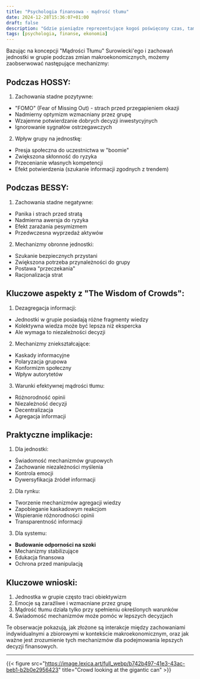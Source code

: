 ```yaml
---
title: "Psychologia finansowa - mądrość tłumu"
date: 2024-12-28T15:36:07+01:00
draft: false
description: "Gdzie pieniądze reprezentujące kogoś poświęcony czas, tam emocje."
tags: [psychologia, finanse, ekonomia]
---
```


Bazując na koncepcji "Mądrości Tłumu" Surowiecki'ego i zachowań jednostki w grupie podczas zmian makroekonomicznych, możemy zaobserwować następujące mechanizmy:

## Podczas HOSSY:

1. Zachowania stadne pozytywne:

- "FOMO" (Fear of Missing Out) - strach przed przegapieniem okazji
- Nadmierny optymizm wzmacniany przez grupę
- Wzajemne potwierdzanie dobrych decyzji inwestycyjnych
- Ignorowanie sygnałów ostrzegawczych

2. Wpływ grupy na jednostkę:

- Presja społeczna do uczestnictwa w "boomie"
- Zwiększona skłonność do ryzyka
- Przecenianie własnych kompetencji
- Efekt potwierdzenia (szukanie informacji zgodnych z trendem)

## Podczas BESSY:

1. Zachowania stadne negatywne:

- Panika i strach przed stratą
- Nadmierna awersja do ryzyka
- Efekt zarażania pesymizmem
- Przedwczesna wyprzedaż aktywów

2. Mechanizmy obronne jednostki:

- Szukanie bezpiecznych przystani
- Zwiększona potrzeba przynależności do grupy
- Postawa "przeczekania"
- Racjonalizacja strat

## Kluczowe aspekty z "The Wisdom of Crowds":

1. Dezagregacja informacji:

- Jednostki w grupie posiadają różne fragmenty wiedzy
- Kolektywna wiedza może być lepsza niż ekspercka
- Ale wymaga to niezależności decyzji

2. Mechanizmy zniekształcające:

- Kaskady informacyjne
- Polaryzacja grupowa
- Konformizm społeczny
- Wpływ autorytetów

3. Warunki efektywnej mądrości tłumu:

- Różnorodność opinii
- Niezależność decyzji
- Decentralizacja
- Agregacja informacji

## Praktyczne implikacje:

1. Dla jednostki:

- Świadomość mechanizmów grupowych
- Zachowanie niezależności myślenia
- Kontrola emocji
- Dywersyfikacja źródeł informacji

2. Dla rynku:

- Tworzenie mechanizmów agregacji wiedzy
- Zapobieganie kaskadowym reakcjom
- Wspieranie różnorodności opinii
- Transparentność informacji

3. Dla systemu:

- **Budowanie odporności na szoki**
- Mechanizmy stabilizujące
- Edukacja finansowa
- Ochrona przed manipulacją

## Kluczowe wnioski:

1. Jednostka w grupie często traci obiektywizm
2. Emocje są zaraźliwe i wzmacniane przez grupę
3. Mądrość tłumu działa tylko przy spełnieniu określonych warunków
4. Świadomość mechanizmów może pomóc w lepszych decyzjach

Te obserwacje pokazują, jak złożone są interakcje między zachowaniami indywidualnymi a zbiorowymi w kontekście makroekonomicznym, oraz jak ważne jest zrozumienie tych mechanizmów dla podejmowania lepszych decyzji finansowych.

---

{{< figure src="https://image.lexica.art/full_webp/b742b497-41e3-43ac-beb1-b2b0e2956423" title="Crowd looking at the gigantic can" >}}
